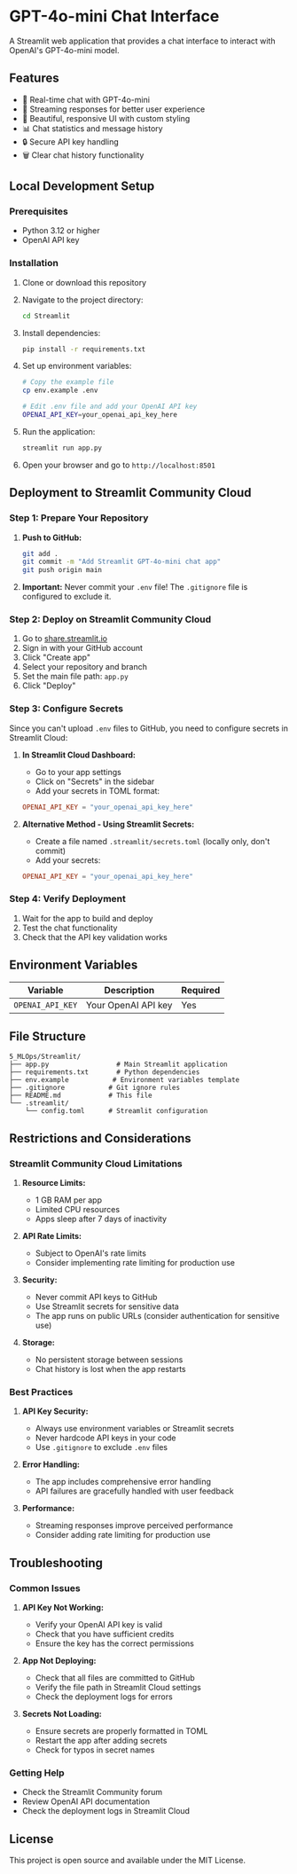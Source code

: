 # GPT-4o-mini Chat Interface

A Streamlit web application that provides a chat interface to interact with OpenAI's GPT-4o-mini model.

## Features

- 🤖 Real-time chat with GPT-4o-mini
- 💬 Streaming responses for better user experience
- 🎨 Beautiful, responsive UI with custom styling
- 📊 Chat statistics and message history
- 🔒 Secure API key handling
- 🗑️ Clear chat history functionality

## Local Development Setup

### Prerequisites

- Python 3.12 or higher
- OpenAI API key

### Installation

1. Clone or download this repository
2. Navigate to the project directory:
   ```bash
   cd Streamlit
   ```

3. Install dependencies:
   ```bash
   pip install -r requirements.txt
   ```

4. Set up environment variables:
   ```bash
   # Copy the example file
   cp env.example .env
   
   # Edit .env file and add your OpenAI API key
   OPENAI_API_KEY=your_openai_api_key_here
   ```

5. Run the application:
   ```bash
   streamlit run app.py
   ```

6. Open your browser and go to `http://localhost:8501`

## Deployment to Streamlit Community Cloud

### Step 1: Prepare Your Repository

1. **Push to GitHub:**
   ```bash
   git add .
   git commit -m "Add Streamlit GPT-4o-mini chat app"
   git push origin main
   ```

2. **Important:** Never commit your `.env` file! The `.gitignore` file is configured to exclude it.

### Step 2: Deploy on Streamlit Community Cloud

1. Go to [share.streamlit.io](https://share.streamlit.io)
2. Sign in with your GitHub account
3. Click "Create app"
4. Select your repository and branch
5. Set the main file path: `app.py`
6. Click "Deploy"

### Step 3: Configure Secrets

Since you can't upload `.env` files to GitHub, you need to configure secrets in Streamlit Cloud:

1. **In Streamlit Cloud Dashboard:**
   - Go to your app settings
   - Click on "Secrets" in the sidebar
   - Add your secrets in TOML format:
   ```toml
   OPENAI_API_KEY = "your_openai_api_key_here"
   ```

2. **Alternative Method - Using Streamlit Secrets:**
   - Create a file named `.streamlit/secrets.toml` (locally only, don't commit)
   - Add your secrets:
   ```toml
   OPENAI_API_KEY = "your_openai_api_key_here"
   ```

### Step 4: Verify Deployment

1. Wait for the app to build and deploy
2. Test the chat functionality
3. Check that the API key validation works

## Environment Variables

| Variable | Description | Required |
|----------|-------------|----------|
| `OPENAI_API_KEY` | Your OpenAI API key | Yes |

## File Structure

```
5_MLOps/Streamlit/
├── app.py                 # Main Streamlit application
├── requirements.txt       # Python dependencies
├── env.example           # Environment variables template
├── .gitignore           # Git ignore rules
├── README.md            # This file
└── .streamlit/
    └── config.toml      # Streamlit configuration
```

## Restrictions and Considerations

### Streamlit Community Cloud Limitations

1. **Resource Limits:**
   - 1 GB RAM per app
   - Limited CPU resources
   - Apps sleep after 7 days of inactivity

2. **API Rate Limits:**
   - Subject to OpenAI's rate limits
   - Consider implementing rate limiting for production use

3. **Security:**
   - Never commit API keys to GitHub
   - Use Streamlit secrets for sensitive data
   - The app runs on public URLs (consider authentication for sensitive use)

4. **Storage:**
   - No persistent storage between sessions
   - Chat history is lost when the app restarts

### Best Practices

1. **API Key Security:**
   - Always use environment variables or Streamlit secrets
   - Never hardcode API keys in your code
   - Use `.gitignore` to exclude `.env` files

2. **Error Handling:**
   - The app includes comprehensive error handling
   - API failures are gracefully handled with user feedback

3. **Performance:**
   - Streaming responses improve perceived performance
   - Consider adding rate limiting for production use

## Troubleshooting

### Common Issues

1. **API Key Not Working:**
   - Verify your OpenAI API key is valid
   - Check that you have sufficient credits
   - Ensure the key has the correct permissions

2. **App Not Deploying:**
   - Check that all files are committed to GitHub
   - Verify the file path in Streamlit Cloud settings
   - Check the deployment logs for errors

3. **Secrets Not Loading:**
   - Ensure secrets are properly formatted in TOML
   - Restart the app after adding secrets
   - Check for typos in secret names

### Getting Help

- Check the Streamlit Community forum
- Review OpenAI API documentation
- Check the deployment logs in Streamlit Cloud

## License

This project is open source and available under the MIT License.

